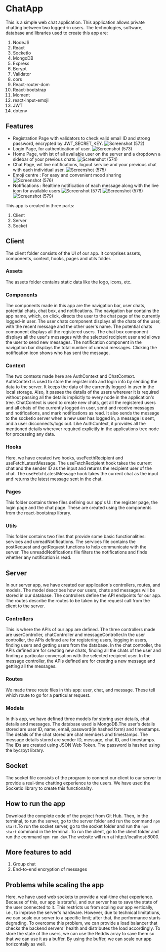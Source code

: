 # ChatApp
 This is a simple web chat application. This application allows private chatting between two logged-in users. The technologies, software, database and libraries used to create this app are:
  1. NodeJS
  2. React
  3. SocketIo
  4. MongoDB
  5. Express
  6. Bcrypt
  7. Validator
  8. cors
  9. React-router-dom
  10. React-bootstrap
  11. Moment
  12. react-input-emoji
  13. JWT
  14. dotenv


## Features
- Registration Page with validators to check valid email ID and strong password, encrypted by JWT_SECRET_KEY.
![Screenshot (572)](./client/public/demo-ss/register-page-1.png)
- Login Page, for authentication of user.
![Screenshot (573)](./client/public/demo-ss/login-page-2.png)
- Home Page, with ist of all available user on the server and a dropdown a sidebar of your previous chats.
![Screenshot (574)](./client/public/demo-ss/Home-page-3.png)
- Chat Page, wit live notifications, logout service and your previous chat with each individual user.
![Screenshot (575)](./client/public/demo-ss/chat-page-4.png)
- Emoji centre : For easy and convenient mood sharing
![Screenshot (576)](./client/public/demo-ss/emoji%20centre.png)
- Notifications : Realtime notification of each message along with the live icon for available users
![Screenshot (577)](./client/public/demo-ss/notify-page-6.png)
![Screenshot (578)](./client/public/demo-ss/notify-apge-7.png)
![Screenshot (579)](./client/public/demo-ss/notify-page-8.png)

This app is created in three parts:
 1. Client
 2. Server
 3. Socket

## Client
The client folder consists of the UI of our app. It comprises assets, components, context, hooks, pages and utils folder. 

 ### Assets
 The assets folder contains static data like the logo, icons, etc.

 ### Components
 The components made in this app are the navigation bar, user chats, potential chats, chat box, and notifications.
 The navigation bar contains the app name, which, on click, directs the user to the chat page of the currently logged-in user. The user chats component displays all the chats of the user, with the recent message and the other user's name. The potential chats component displays all the registered users. The chat box component displays all the user's messages with the selected recipient user and allows the user to send new messages. The notification component in the navigation bar displays the total number of unread messages. Clicking the notification icon shows who has sent the message.
 
 ### Context
 The two contexts made here are AuthContext and ChatContext.
 AuthContext is used to store the register info and login info by sending the data to the server. It keeps the data of the currently logged-in user in the local storage. Also, it passes the details of the users wherever it is required without passing all the details implicitly to every node in the application's tree. 
 ChatContext is used to create new chats, get all the registered users and all chats of the currently logged-in user, send and receive messages and notifications, and mark notifications as read. It also sends the message to the socketIo server when a new user has logged in, a message is sent, and a user disconnects/logs out. Like AuthContext, it provides all the mentioned details wherever required  explicitly in the applications tree node for processing any data.
 
 ### Hooks
 Here, we have created two hooks, useFecthRecipient and useFetchLatestMessage. The useFetchRecipient hook takes the current chat and the sender ID as the input and returns the recipient user of the chat. The useFetchLatestMessage hook takes the current chat as the input and returns the latest message sent in the chat.
 
 ### Pages
 This folder contains three files defining our app's UI: the register page, the login page and the chat page. These are created using the components from the react-bootstrap library.
 
 ### Utils
This folder contains two files that provide some basic functionalities: services and unreadNotifications. The services file contains the postRequest and getRequest functions to help communicate with the server. The unreaddNotifications file filters the notifications and finds whether any notification is read.
## Server
In our server app, we have created our application's controllers, routes, and models. The model describes how our users, chats and messages will be stored in our database. The controllers define the API endpoints for our app. The routes describe the routes to be taken by the request call from the client to the server.

 ### Controllers
 This is where the APIs of our app are defined. The three controllers made are userController, chatController and messageController.In the user controller, the APIs defined are for registering users, logging in users, finding users and getting users from the database. In the chat controller, the APIs defined are for creating new chats, finding all the chats of the user and finding a particular conversation with the selected recipient user. In the message controller, the APIs defined are for creating a new message and getting all the messages.
 ### Routes
 We made three route files in this app: user, chat, and message. These tell which route to go for a particular request.
 
 ### Models
 In this app, we have defined three models for storing user details, chat details and messages. The database used is MongoDB.The user's details stored are user ID, name, email, password(in hashed form) and timestamps. The details of the chat stored are chat members and timestamps. The message details stored are sender ID, message, chat ID, and timestamps. The IDs are created using JSON Web Token. The password is hashed using the bycrpyt library.

## Socket
The socket file consists of the program to connect our client to our server to provide a real-time chatting experience to the users. We have used the Socketio library to create this functionality.

## How to run the app
Download the complete code of the project from Git Hub. Then, in the terminal, to run the server, go to the server folder and run the command `npm start`.To run the socket server, go to the socket folder and run the `npm start` command in the terminal. To run the client, go to the client folder and run the command `npm run dev`.The website will run at http://localhost:8000.

## More features to add
1. Group chat
2. End-to-end encryption of messages

## Problems while scaling the app
Here, we have used web sockets to provide a real-time chat experience. Because of this, our app is stateful, and our server has to save the state of the user connected to it. This restricts us from scaling our app vertically, i.e., to improve the server's hardware. However, due to technical limitations, we can scale our server to a specific limit; after that, the performance starts degrading. To overcome this problem, we can provide a load balancer that checks the backend servers' health and distributes the load accordingly. To store the state of the users, we can use the Reddis array to save them so that we can use it as a buffer. By using the buffer, we can scale our app horizontally as well.
